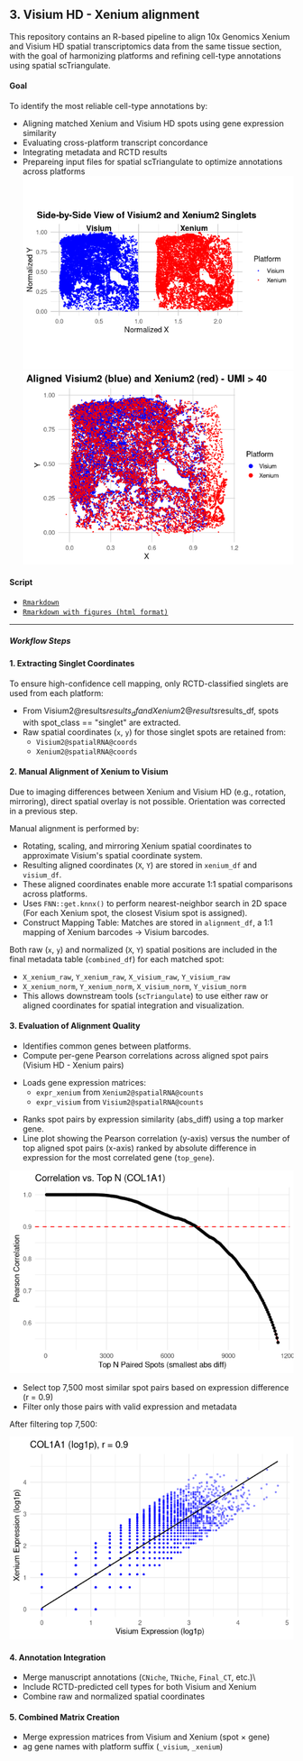 ## 3. Visium HD - Xenium alignment
This repository contains an R-based pipeline to align 10x Genomics Xenium and Visium HD spatial transcriptomics data from the same tissue section, with the goal of harmonizing platforms and refining cell-type annotations using spatial scTriangulate.

#### Goal
To identify the most reliable cell-type annotations by:
- Aligning matched Xenium and Visium HD spots using gene expression similarity
- Evaluating cross-platform transcript concordance
- Integrating metadata and RCTD results
- Prepareing input files for spatial scTriangulate to optimize annotations across platforms
![Side-by-side figure](./Alignment_files/figure-gfm/unnamed-chunk-3-1.png)
![Alignment figure](.//Alignment_files/figure-gfm/unnamed-chunk-4-1.png)



#### Script
- [`Rmarkdown`](./Alignment.md)
- [`Rmarkdown with figures (html format)`](https://shunyasanuma.github.io/Spatial_LungChat/Alignment.html)
---

##### Workflow Steps
#### 1. Extracting Singlet Coordinates
To ensure high-confidence cell mapping, only RCTD-classified singlets are used from each platform:
- From Visium2@results$results_df and Xenium2@results$results_df, spots with spot_class == "singlet" are extracted.
- Raw spatial coordinates (`x`, `y`) for those singlet spots are retained from:
  * `Visium2@spatialRNA@coords`
  *  `Xenium2@spatialRNA@coords`

#### 2. Manual Alignment of Xenium to Visium 
Due to imaging differences between Xenium and Visium HD (e.g., rotation, mirroring), direct spatial overlay is not possible. Orientation was corrected in a previous step.

Manual alignment is performed by:
- Rotating, scaling, and mirroring Xenium spatial coordinates to approximate Visium's spatial coordinate system.
- Resulting aligned coordinates (`X`, `Y`) are stored in `xenium_df` and `visium_df`.
- These aligned coordinates enable more accurate 1:1 spatial comparisons across platforms.
- Uses `FNN::get.knnx()` to perform nearest-neighbor search in 2D space (For each Xenium spot, the closest Visium spot is assigned).
- Construct Mapping Table: Matches are stored in `alignment_df`, a 1:1 mapping of Xenium barcodes → Visium barcodes.

Both raw (`x`, `y`) and normalized (`X`, `Y`) spatial positions are included in the final metadata table (`combined_df`) for each matched spot:
- `X_xenium_raw`, `Y_xenium_raw`, `X_visium_raw`, `Y_visium_raw`
- `X_xenium_norm`, `Y_xenium_norm`, `X_visium_norm`, `Y_visium_norm`
- This allows downstream tools (`scTriangulate`) to use either raw or aligned coordinates for spatial integration and visualization.

#### 3. Evaluation of Alignment Quality
- Identifies common genes between platforms.
- Compute per-gene Pearson correlations across aligned spot pairs (Visium HD - Xenium pairs)
* Loads gene expression matrices:
  - `expr_xenium` from `Xenium2@spatialRNA@counts`
  - `expr_visium` from `Visium2@spatialRNA@counts`
- Ranks spot pairs by expression similarity (abs_diff) using a top marker gene.
- Line plot showing the Pearson correlation (y-axis) versus the number of top aligned spot pairs (x-axis) ranked by absolute difference in expression for the most correlated gene (`top_gene`).

![`Line plot`](./Alignment_files/figure-gfm/unnamed-chunk-7-1.png)

- Select top 7,500 most similar spot pairs based on expression difference (r = 0.9)
- Filter only those pairs with valid expression and metadata

After filtering top 7,500:

![`COL1A1 Scatter plot`](./Alignment_files/figure-gfm/unnamed-chunk-8-1.png)


#### 4. Annotation Integration
- Merge manuscript annotations (`CNiche`, `TNiche`, `Final_CT`, etc.)\
- Include RCTD-predicted cell types for both Visium and Xenium
- Combine raw and normalized spatial coordinates

#### 5. Combined Matrix Creation
- Merge expression matrices from Visium and Xenium (spot × gene)
- ag gene names with platform suffix (`_visium`, `_xenium`)
